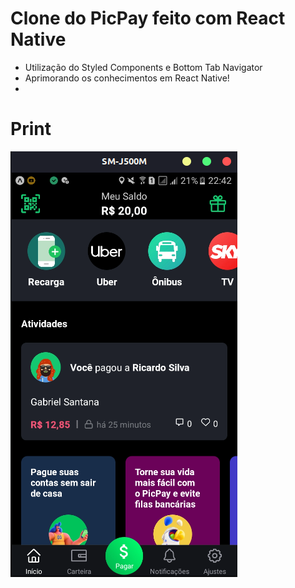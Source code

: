 # Clone do PicPay feito com React Native

* Utilização do Styled Components e Bottom Tab Navigator
* Aprimorando os conhecimentos em React Native!
* 
# Print

![alt text](https://raw.githubusercontent.com/Gabrielst03/PicPay-Clone-ReactNative/main/Captura%20de%20tela%20de%202021-07-11%2022-42-02.png)
